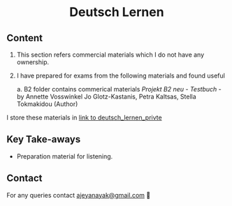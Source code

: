 <h1 align="center">Deutsch Lernen</h1>


## Content

1. This section refers commercial materials which I do not have any ownership.
2. I have prepared for exams from the following materials and found useful
	
	a. B2 folder contains commerical materials *Projekt B2 neu - Testbuch*
	   - by Annette Vosswinkel Jo Glotz-Kastanis, Petra Kaltsas, Stella Tokmakidou (Author)
	   
I store these materials in [link to deutsch_lernen_privte](https://github.com/ajeyln/deutsch_lernen_private)

## Key Take-aways

* Preparation material for listening.


## Contact
For any queries contact ajeyanayak@gmail.com :rocket: